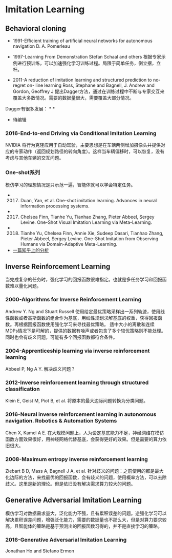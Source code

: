 # Imitation Learning

## Behavioral cloning
+ 1991-Efficient training of artificial neural networks for autonomous navigation
D. A. Pomerleau

+ 1997-Learning From Demonstration
Stefan Schaal and others
根据专家示例进行预训练，可以加速强化学习训练过程。局限于简单任务，倒立摆，立杆。

+ 2011-A reduction of imitation learning and structured prediction to no-regret on- line learning
Ross, Stephane and Bagnell, J. Andrew and Gordon, Geoffrey J
提出Dagger方法，通过在训练过程中不断与专家交互来覆盖大多数情况。需要的数据量很大，需要覆盖大部分情况。

Dagger有很多发展：
* 
* 
* 待编辑

### 2016-End-to-end Driving via Conditional Imitation Learning
NVIDIA
将行为克隆应用于自动驾驶，主要思想是在车辆两侧增加摄像头并提供对应的专家动作（返回规划路径的转向角度）。这样当车辆偏移时，可以恢复，没有考虑与其他车辆的交互问题。

### One-shot系列
模仿学习的理想情况是只示范一遍，智能体就可以学会特定任务。
* 2017. Duan, Yan, et al. One-shot imitation learning. Advances in neural information processing systems. 
* 2017. Chelsea Finn, Tianhe Yu, Tianhao Zhang, Pieter Abbeel, Sergey Levine. One-Shot Visual Imitation Learning via Meta-Learning. 
* 2018. Tianhe Yu, Chelsea Finn, Annie Xie, Sudeep Dasari, Tianhao Zhang, Pieter Abbeel, Sergey Levine. One-Shot Imitation from Observing Humans via Domain-Adaptive Meta-Learning. 
* [一篇知乎上的分析](https://zhuanlan.zhihu.com/p/83774235)



## Inverse Reinforcement Learning
当完成复杂的任务时，强化学习的回报函数很难指定。也就是多任务学习和回报函数难以量化问题。

### 2000-Algorithms for Inverse Reinforcement Learning
Andrew Y. Ng and Stuart Russell
使用给定最优策略采样出一系列轨迹，使用线性函数或者高斯函数的组合作为基底，用线性规划求解基底的权重，获得回报函数。再根据回报函数使用强化学习来寻找最优策略。
适中大小的离散和连续MDPs情况下是可解的，提供的数据有噪声或者包含了多个较优策略则不能处理。同时也会有歧义问题，可能有多个回报函数都符合条件。

### 2004-Apprenticeship learning via inverse reinforcement learning
Abbeel P, Ng A Y.
解决歧义问题？

### 2012-Inverse reinforcement learning through structured classification
Klein E, Geist M, Piot B, et al. 
将原本的最大边际问题转换为分类问题。

### 2016-Neural inverse reinforcement learning in autonomous navigation. Robotics & Automation Systems
Chen X, Kamel A E. 
在大规模问题上，人为设定基底能力不足，神经网络在模仿函数方面效果很好，用神经网络代替基底，会获得更好的效果。但是需要的算力依旧很大。

### 2008-Maximum entropy inverse reinforcement learning
Ziebart B D, Mass A, Bagnell J A, et al.
针对歧义的问题：之前使用的都是最大化边际的方法，来找最优的回报函数，会有歧义的问题，使用概率方法，可以去除歧义。这里是新的理论。但是依旧没有解决需求算力较大的问题。


## Generative Adversarial Imitation Learning
模仿学习对数据需求量大，泛化能力不强，且有累积误差的问题。逆强化学习可以解决累积误差问题，增强泛化能力，需要的数据量也不那么大，但是对算力要求较高，且智能体的策略是基于预测出的回报函数习得的，并不是直接学习的策略。

### 2016-Generative Adversarial Imitation Learning
Jonathan Ho and Stefano Ermon



